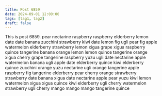 ```yaml
---
title: Post 6859
date: 2024-09-01 12:00:00
tags: [tag1, tag2]
draft: false
---
```

This is post 6859.
pear
nectarine
raspberry
raspberry
elderberry
lemon
date
date
banana
zucchini
strawberry
kiwi
date
lemon
fig
ugli
pear
fig
apple
watermelon
elderberry
strawberry
lemon
xigua
grape
xigua
raspberry
quince
tangerine
banana
orange
lemon
lemon
quince
tangerine
orange
xigua
cherry
grape
tangerine
raspberry
yuzu
ugli
date
nectarine
apple
watermelon
banana
ugli
apple
date
elderberry
quince
kiwi
elderberry
quince
zucchini
orange
yuzu
nectarine
ugli
orange
tangerine
apple
raspberry
fig
tangerine
elderberry
pear
cherry
orange
strawberry
strawberry
date
banana
xigua
date
nectarine
apple
pear
yuzu
kiwi
lemon
watermelon
xigua
xigua
quince
kiwi
elderberry
ugli
cherry
watermelon
strawberry
ugli
cherry
mango
mango
mango
tangerine
quince
